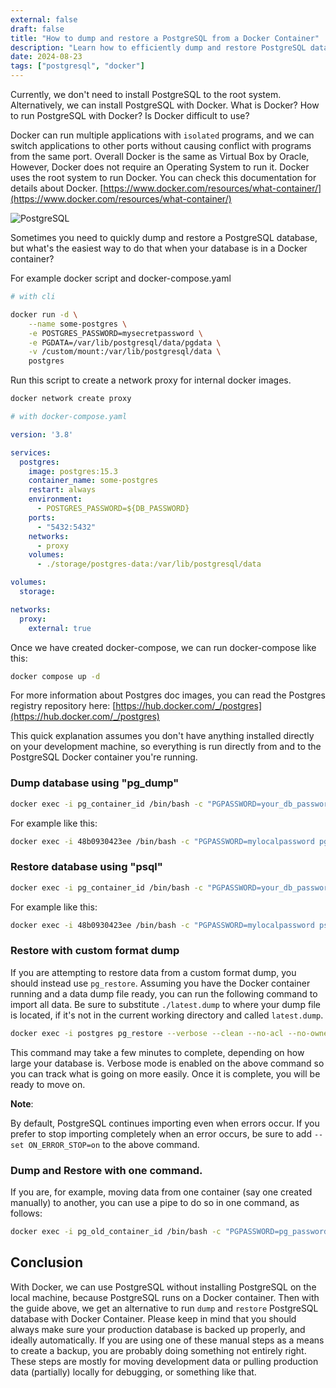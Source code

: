 ```yaml
---
external: false
draft: false
title: "How to dump and restore a PostgreSQL from a Docker Container"
description: "Learn how to efficiently dump and restore PostgreSQL databases from Docker containers in this quick guide. We’ll provide clear, step-by-step instructions for backing up your data with the pg_dump command and restoring it using psql. Whether for backup purposes or database migration, this guide ensures you can manage PostgreSQL in a Docker environment with ease and confidence."
date: 2024-08-23
tags: ["postgresql", "docker"]
---
```


Currently, we don't need to install PostgreSQL to the root system. Alternatively, we can install PostgreSQL with Docker. What is Docker? How to run PostgreSQL with Docker? Is Docker difficult to use?

Docker can run multiple applications with `isolated` programs, and we can switch applications to other ports without causing conflict with programs from the same port. Overall Docker is the same as Virtual Box by Oracle, However, Docker does not require an Operating System to run it. Docker uses the root system to run Docker. You can check this documentation for details about Docker.
[https://www.docker.com/resources/what-container/](https://www.docker.com/resources/what-container/)

![PostgreSQL](/static/blog/docker-postgresql/postgresql_logo.webp)

Sometimes you need to quickly dump and restore a PostgreSQL database, but what's the easiest way to do that when your database is in a Docker container?

For example docker script and docker-compose.yaml

```sh
# with cli

docker run -d \
	--name some-postgres \
	-e POSTGRES_PASSWORD=mysecretpassword \
	-e PGDATA=/var/lib/postgresql/data/pgdata \
	-v /custom/mount:/var/lib/postgresql/data \
	postgres
```

Run this script to create a network proxy for internal docker images.

```sh
docker network create proxy
```

```yaml
# with docker-compose.yaml

version: '3.8'

services:
  postgres:
    image: postgres:15.3
    container_name: some-postgres
    restart: always
    environment:
      - POSTGRES_PASSWORD=${DB_PASSWORD}
    ports:
      - "5432:5432"
    networks:
      - proxy
    volumes:
      - ./storage/postgres-data:/var/lib/postgresql/data

volumes:
  storage:

networks:
  proxy:
    external: true
```

Once we have created docker-compose, we can run docker-compose like this:
```sh
docker compose up -d
```

For more information about Postgres doc images, you can read the Postgres registry repository here: [https://hub.docker.com/_/postgres](https://hub.docker.com/_/postgres)

This quick explanation assumes you don't have anything installed directly on your development machine, so everything is run directly from and to the PostgreSQL Docker container you're running.

### Dump database using "pg_dump"

```sh
docker exec -i pg_container_id /bin/bash -c "PGPASSWORD=your_db_password pg_dump --username your_db_username your_database_name" > /desired/path/on/your/machine/dump.sql
```

For example like this:
```sh
docker exec -i 48b0930423ee /bin/bash -c "PGPASSWORD=mylocalpassword pg_dump --username postgres db_test_1" > /MyApps/Backup/2024-08-23_dump.sql
```

### Restore database using "psql"

```sh
docker exec -i pg_container_id /bin/bash -c "PGPASSWORD=your_db_password psql --username your_db_username your_database_name" < /path/on/your/machine/dump.sql
```

For example like this:
```sh
docker exec -i 48b0930423ee /bin/bash -c "PGPASSWORD=mylocalpassword psql --username postgres db_test_1" < /MyApps/Backup/2024-08-23_dump.sql
```

### Restore with custom format dump

If you are attempting to restore data from a custom format dump, you should instead use `pg_restore`.
Assuming you have the Docker container running and a data dump file ready, you can run the following command to import all data. Be sure to substitute `./latest.dump` to where your dump file is located, if it's not in the current working directory and called `latest.dump`. 

```sh
docker exec -i postgres pg_restore --verbose --clean --no-acl --no-owner -h localhost -U postgres -d your-db-name < ./latest.dump
```

This command may take a few minutes to complete, depending on how large your database is. Verbose mode is enabled on the above command so you can track what is going on more easily. Once it is complete, you will be ready to move on.

**Note**: 

By default, PostgreSQL continues importing even when errors occur. If you prefer to stop importing completely when an error occurs, be sure to add `--set ON_ERROR_STOP=on` to the above command.

### Dump and Restore with one command.

If you are, for example, moving data from one container (say one created manually) to another, you can use a pipe to do so in one command, as follows:

```sh
docker exec -i pg_old_container_id /bin/bash -c "PGPASSWORD=pg_password pg_dump --username pg_username database_name" | docker exec -i pg_new_container_id /bin/bash -c "PGPASSWORD=pg_password psql --username pg_username database_name"
```

## Conclusion

With Docker, we can use PostgreSQL without installing PostgreSQL on the local machine, because PostgreSQL runs on a Docker container. Then with the guide above, we get an alternative to run `dump` and `restore` PostgreSQL database with Docker Container. Please keep in mind that you should always make sure your production database is backed up properly, and ideally automatically. If you are using one of these manual steps as a means to create a backup, you are probably doing something not entirely right. These steps are mostly for moving development data or pulling production data (partially) locally for debugging, or something like that.